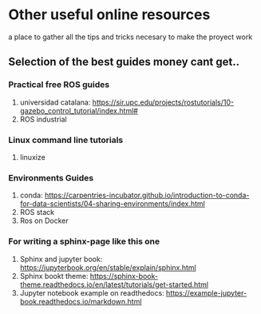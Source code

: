# Other useful online resources
a place to gather all the tips and tricks necesary to make the proyect work

## Selection of the best guides money cant get..


### Practical free ROS guides 
1. universidad catalana: https://sir.upc.edu/projects/rostutorials/10-gazebo_control_tutorial/index.html#
2. ROS industrial


### Linux command line tutorials
1.  linuxize


### Environments Guides
1.  conda: https://carpentries-incubator.github.io/introduction-to-conda-for-data-scientists/04-sharing-environments/index.html
2.  ROS stack
3.  Ros on Docker

### For writing a sphinx-page like this one

1.  Sphinx and jupyter book: https://jupyterbook.org/en/stable/explain/sphinx.html
2.  Sphinx bookt theme: https://sphinx-book-theme.readthedocs.io/en/latest/tutorials/get-started.html
3.  Jupyter notebook example on readthedocs: https://example-jupyter-book.readthedocs.io/markdown.html